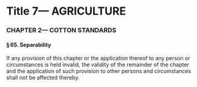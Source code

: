 
# Title 7— AGRICULTURE
### CHAPTER 2— COTTON STANDARDS
#### § 65. Separability

If any provision of this chapter or the application thereof to any person or circumstances is held invalid, the validity of the remainder of the chapter and the application of such provision to other persons and circumstances shall not be affected thereby.
